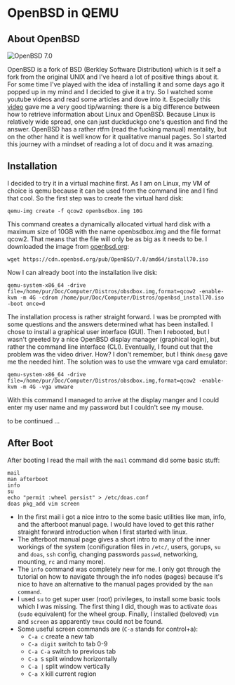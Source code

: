 OpenBSD in QEMU
===============

About OpenBSD
-------------
![OpenBSD 7.0](https://www.openbsd.org/images/puffy70.gif)

OpenBSD is a fork of BSD (Berkley Software Distribution)  which is it self a fork from the original UNIX and I've heard a lot of positive things about it. 
For some time I've played with the idea of installing it and some days ago it popped up in my mind and I decided to give it a try.
So I watched some youtube videos and read some articles and dove into it.
Especially this [video](https://youtu.be/oTShQIXSdqM) gave me a very good tip/warning: 
there is a big difference between how to retrieve information about Linux and OpenBSD. 
Because Linux is relatively wide spread, one can just duckduckgo one's question and find the answer. 
OpenBSD has a rather rtfm (read the fucking manual) mentality, but on the other hand it is well know for it qualitative manual pages. 
So I started this journey with a mindset of reading a lot of docu and it was amazing.

Installation 
------------
I decided to try it in a virtual machine first. 
As I am on Linux, my VM of choice is qemu because it can be used from the command line and I find that cool. 
So the first step was to create the virtual hard disk:

    qemu-img create -f qcow2 openbsdbox.img 10G

This command creates a dynamically allocated virtual hard disk with a maximum size of 10GB with the name openbsdbox.img and the file format qcow2. 
That means that the file will only be as big as it needs to be. 
I downloaded the image from [openbsd.org](https://www.openbsd.org/faq/faq4.html#Download): 

    wget https://cdn.openbsd.org/pub/OpenBSD/7.0/amd64/install70.iso

Now I can already boot into the installation live disk:

	qemu-system-x86_64 -drive file=/home/pur/Doc/Computer/Distros/obsdbox.img,format=qcow2 -enable-kvm -m 4G -cdrom /home/pur/Doc/Computer/Distros/openbsd_install70.iso -boot once=d


The installation process is rather straight forward. 
I was be prompted with some questions and the answers determined what has been installed. 
I chose to install a graphical user interface (GUI).
Then I rebooted, but I wasn't greeted by a nice OpenBSD display manager (graphical login), but rather the command line interface (CLI). 
Eventually, I found out that the problem was the video driver. 
How? I don't remember, but I think `dmesg` gave me the needed hint. 
The solution was to use the vmware vga card emulator: 

    qemu-system-x86_64 -drive file=/home/pur/Doc/Computer/Distros/obsdbox.img,format=qcow2 -enable-kvm -m 4G -vga vmware 

With this command I managed to arrive at the display manger and I could enter my user name and my password but I couldn't see my mouse. 

to be continued ...

After Boot
----------

After booting I read the mail with the `mail` command did some basic stuff:

	mail
	man afterboot 
	info
	su
	echo "permit :wheel persist" > /etc/doas.conf
	doas pkg_add vim screen

- In the first mail i got a nice intro to the some basic utilities like man, info, and the afterboot manual page. I would have loved to get this rather straight forward introduction when I first started with linux. 
- The afterboot manual page gives a short intro to many of the inner workings of the system (conifiguration files in `/etc/`, users, gorups, `su` and `doas`, `ssh` config, changing passwords `passwd`, networking, mounting, `rc` and many more). 
- The `info` command was completely new for me. I only got through the tutorial on how to navigate through the info nodes (pages) because it's nice to have an alternative to the manual pages provided by the `man command`. 
- I used `su` to get super user (root) privileges, to install some basic tools which I was missing. The first thing I did, though was to activate `doas` (`sudo` equivalent) for the wheel group. Finally, I installed (beloved) `vim` and `screen` as apparently `tmux` could not be found. 
- Some useful screen commands are (`C-a` stands for control+a): 
	- `C-a c` create a new tab
	- `C-a digit` switch to tab 0-9
	- `C-a C-a` switch to previous tab
	- `C-a S` split window horizontally
	- `C-a |` split window vertically
	- `C-a X` kill current region
